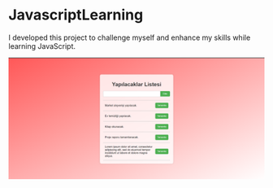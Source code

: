 # JavascriptLearning
I developed this project to challenge myself and enhance my skills while learning JavaScript.

![Project Image](image/project.png)
